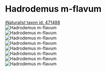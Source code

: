 
Hadrodemus m-flavum
===================
  
[iNaturalist taxon id: 471488](https://www.inaturalist.org/taxa/471488)  
![Hadrodemus m-flavum](https://inaturalist-open-data.s3.amazonaws.com/photos/210414107/medium.jpg)  
![Hadrodemus m-flavum](https://inaturalist-open-data.s3.amazonaws.com/photos/199373400/medium.jpg)  
![Hadrodemus m-flavum](https://inaturalist-open-data.s3.amazonaws.com/photos/199373338/medium.jpg)  
![Hadrodemus m-flavum](https://inaturalist-open-data.s3.amazonaws.com/photos/199373444/medium.jpg)  
![Hadrodemus m-flavum](https://inaturalist-open-data.s3.amazonaws.com/photos/210414107/medium.jpg)  
![Hadrodemus m-flavum](https://inaturalist-open-data.s3.amazonaws.com/photos/199373400/medium.jpg)  
![Hadrodemus m-flavum](https://inaturalist-open-data.s3.amazonaws.com/photos/199373338/medium.jpg)  
![Hadrodemus m-flavum](https://inaturalist-open-data.s3.amazonaws.com/photos/199373444/medium.jpg)